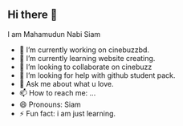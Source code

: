 ## Hi there 👋
 I am Mahamudun Nabi Siam
- 🔭 I’m currently working on cinebuzzbd.
- 🌱 I’m currently learning website creating.
- 👯 I’m looking to collaborate on cinebuzz
- 🤔 I’m looking for help with github student pack.
- 💬 Ask me about what u love.
- 📫 How to reach me: ...
- 😄 Pronouns: Siam
- ⚡ Fun fact: i am just learning.

